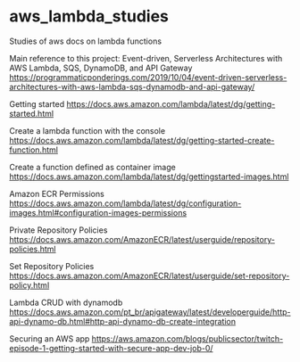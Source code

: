 # aws_lambda_studies
Studies of aws docs on lambda functions

Main reference to this project:
Event-driven, Serverless Architectures with AWS Lambda, SQS, DynamoDB, and API Gateway
https://programmaticponderings.com/2019/10/04/event-driven-serverless-architectures-with-aws-lambda-sqs-dynamodb-and-api-gateway/


Getting started
https://docs.aws.amazon.com/lambda/latest/dg/getting-started.html

Create a lambda function with the console
https://docs.aws.amazon.com/lambda/latest/dg/getting-started-create-function.html

Create a function defined as container image
https://docs.aws.amazon.com/lambda/latest/dg/gettingstarted-images.html

Amazon ECR Permissions
https://docs.aws.amazon.com/lambda/latest/dg/configuration-images.html#configuration-images-permissions

Private Repository Policies
https://docs.aws.amazon.com/AmazonECR/latest/userguide/repository-policies.html

Set Repository Policies
https://docs.aws.amazon.com/AmazonECR/latest/userguide/set-repository-policy.html

Lambda CRUD with dynamodb
https://docs.aws.amazon.com/pt_br/apigateway/latest/developerguide/http-api-dynamo-db.html#http-api-dynamo-db-create-integration

Securing an AWS app
https://aws.amazon.com/blogs/publicsector/twitch-episode-1-getting-started-with-secure-app-dev-job-0/